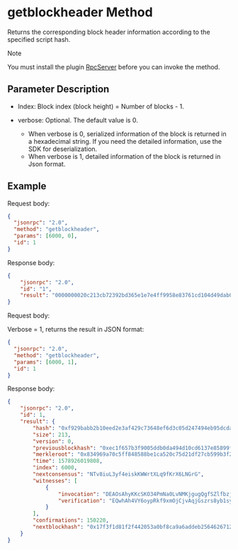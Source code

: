 ﻿# getblockheader Method

Returns the corresponding block header information according to the specified script hash.

> [!Note]
>
> You must install the plugin [RpcServer](https://github.com/neo-project/neo-modules/releases) before you can invoke the method.

## Parameter Description

* Index: Block index (block height) = Number of blocks - 1.

* verbose: Optional. The default value is 0. 
  * When verbose is 0, serialized information of the block is returned in a hexadecimal string. If you need the detailed information, use the SDK for deserialization. 
  * When verbose is 1, detailed information of the block is returned in Json format.

## Example

Request body:

```json
{
  "jsonrpc": "2.0",
  "method": "getblockheader",
  "params": [6000, 0],
  "id": 1
}
```

Response body:

```json
{
    "jsonrpc": "2.0", 
    "id": "1", 
    "result": "0000000020c213cb72392bd365e1e7e4ff9958e83761cd104d49dab0dd05903f7b651fec9939608fd01705162af2b399b57cf21dd2750c52cae18b5848f85f0ca7694983e014539f6f0100007017000057c8f7a5b8d6758f18fb906eaf03f007da0a9f2601420c400eb0087228a71228edf83e635ad0bbcd30a8e0ba04207d26657dbce334e8ea1fa7b6684a393bc6d1e054df39927e9bdf3d89e3cd9cf760a5f8639ae5b27ecc822b110c21021e1563aa32a5191ff7198e8c28ef02a8c6b33aecf326f5b32c6a620138d4201b110b413073b3bb00"
}
```

Request body:

Verbose = 1, returns the result in JSON format:

```json
{
  "jsonrpc": "2.0",
  "method": "getblockheader",
  "params": [6000, 1],
  "id": 1
}
```

Response body:

```json
{
    "jsonrpc": "2.0",
    "id": 1,
    "result": {
        "hash": "0xf929babb2b10eed2e3af429c73648ef6d3c05d247494eb95dcdae53a77236ddf",
        "size": 213,
        "version": 0,
        "previousblockhash": "0xec1f657b3f9005ddb0da494d10cd6137e85899ffe4e7e165d32b3972cb13c220",
        "merkleroot": "0x834969a70c5ff848588be1ca520c75d21df27cb599b3f22a160517d08f603999",
        "time": 1578926019808,
        "index": 6000,
        "nextconsensus": "NTv8iuL3yf4eiskKWWrtXLq9fKrX6LNGrG",
        "witnesses": [
            {
                "invocation": "DEAOsAhyKKcSKO34PmNa0LvNMKjgugQgfSZlfbzjNOjqH6e2aEo5O8bR4FTfOZJ+m989iePNnPdgpfhjmuWyfsyC",
                "verification": "EQwhAh4VY6oypRkf9xmOjCjvAqjGszrs8yb1syxqYgE41CAbEQtBMHOzuw=="
            }
        ],
        "confirmations": 150220,
        "nextblockhash": "0x17f3f1d81f2f442053a0bf8ca9a6addeb25646267127bb3b43884f61ed9a2822"
    }
}
```